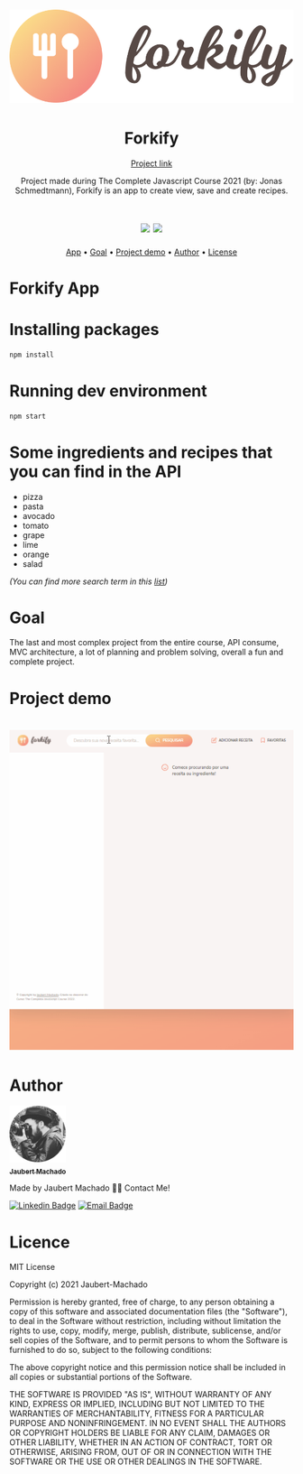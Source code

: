 <h1 align="center">
<img src="/src/img/logo.png">
  </h1>
  
<h1 align="center"> Forkify </h1> 
<p align="center"><a href="#">Project link</a></p>

<p align="center"> Project made during The Complete Javascript Course 2021 (by: Jonas Schmedtmann), Forkify is an app to create view, save and create recipes. </p>
<h1 align="center">
  <img src="https://img.shields.io/badge/study-portfolio-green">
  <img src="https://img.shields.io/badge/material-course-informational">  
</h1>
  
  
<p align="center">
<a href="#app">App</a> • 
<a href="#objetivo">Goal</a> • 
<a href="#demo">Project demo</a> • 
<a href="#autor">Author</a> • 
<a href="#licence">License</a>
 
</p>

<h1 id="app">Forkify App</h1>

# Installing packages

```sh
npm install
```

# Running dev environment

```sh
npm start
```

# Some ingredients and recipes that you can find in the API

- pizza
- pasta
- avocado
- tomato
- grape
- lime
- orange
- salad

_(You can find more search term in this [list](https://forkify-api.herokuapp.com/phrases.html))_

<h1 id="objetivo">Goal</h1>

<p> The last and most complex project from the entire course, API consume, MVC architecture, a lot of planning and problem solving, overall a fun and complete project.</p>

<h1 id="demo">Project demo</h1>
<h1 align="center">
  <h1 align="center">
  <img src="/src/img/fork.gif">
</h1>

<h1 id="autor"> Author </h1>

<a href="https://linkedin.com/in/jaubert-machado">
 <img src="/src/img/foto-modified.png" width="100px;" alt=""/>
 <br />
 <sub><b>Jaubert Machado</b></sub></a> <a href="/src/img/foto-modified.png "></a>

Made by Jaubert Machado 👋🏽 Contact Me!

[![Linkedin Badge](https://img.shields.io/badge/-Jaubert-blue?style=flat-square&logo=Linkedin&logoColor=white&link=www.linkedin.com/in/jaubert-machado)](https://linkedin.com/in/jaubert-machado)
[![Email Badge](https://img.shields.io/badge/-jaubertmv@hotmail.com-c14438?style=flat-square&logo=Hotmail&logoColor=white&link=mailto:jaubertmv@outlook.com)](mailto:jaubertmv@hotmail.com)

<h1 id="licence"> Licence </h1>

<p> 
  MIT License

Copyright (c) 2021 Jaubert-Machado

Permission is hereby granted, free of charge, to any person obtaining a copy
of this software and associated documentation files (the "Software"), to deal
in the Software without restriction, including without limitation the rights
to use, copy, modify, merge, publish, distribute, sublicense, and/or sell
copies of the Software, and to permit persons to whom the Software is
furnished to do so, subject to the following conditions:

The above copyright notice and this permission notice shall be included in all
copies or substantial portions of the Software.

THE SOFTWARE IS PROVIDED "AS IS", WITHOUT WARRANTY OF ANY KIND, EXPRESS OR
IMPLIED, INCLUDING BUT NOT LIMITED TO THE WARRANTIES OF MERCHANTABILITY,
FITNESS FOR A PARTICULAR PURPOSE AND NONINFRINGEMENT. IN NO EVENT SHALL THE
AUTHORS OR COPYRIGHT HOLDERS BE LIABLE FOR ANY CLAIM, DAMAGES OR OTHER
LIABILITY, WHETHER IN AN ACTION OF CONTRACT, TORT OR OTHERWISE, ARISING FROM,
OUT OF OR IN CONNECTION WITH THE SOFTWARE OR THE USE OR OTHER DEALINGS IN THE
SOFTWARE. </p>
